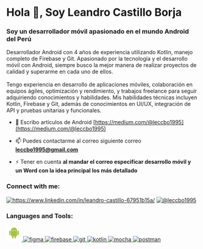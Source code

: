 <h1>Hola 👋, Soy Leandro Castillo Borja</h1>
<h3>Soy un desarrollador móvil apasionado en el mundo Android del Perú</h3>
<p>Desarrollador Android con 4 años de experiencia utilizando Kotlin, manejo completo de Firebase y Git. Apasionado por la tecnología y el desarrollo móvil con Android, siempre busco la mejor manera de realizar proyectos de calidad y superarme en cada uno de ellos.
<br/><br/>
Tengo experiencia en desarrollo de aplicaciones móviles, colaboración en equipos ágiles, optimización y rendimiento, y trabajos freelance para seguir adquiriendo conocimientos y habilidades. Mis habilidades técnicas incluyen Kotlin, Firebase y Git, además de conocimientos en UI/UX, integración de API y pruebas unitarias y funcionales.</p>

- 📝 Escribo artículos de Android [https://medium.com/@leccbo1995](https://medium.com/@leccbo1995)

- 📫 Puedes contactarme al correo siguiente correo **leccbo1995@gmail.com**

- ⚡ Tener en cuenta **al mandar el correo especificar desarrollo móvil y un Word con la idea principal los más detallado**

<h3 align="left">Connect with me:</h3>
<p align="left">
<a href="https://linkedin.com/in/https://www.linkedin.com/in/leandro-castillo-67951b15a/" target="blank"><img align="center" src="https://raw.githubusercontent.com/rahuldkjain/github-profile-readme-generator/master/src/images/icons/Social/linked-in-alt.svg" alt="https://www.linkedin.com/in/leandro-castillo-67951b15a/" height="30" width="40" /></a>
<a href="https://medium.com/@leccbo1995" target="blank"><img align="center" src="https://raw.githubusercontent.com/rahuldkjain/github-profile-readme-generator/master/src/images/icons/Social/medium.svg" alt="@leccbo1995" height="30" width="40" /></a>
</p>

<h3 align="left">Languages and Tools:</h3>
<p align="left"> <a href="https://developer.android.com" target="_blank" rel="noreferrer"> <img src="https://raw.githubusercontent.com/devicons/devicon/master/icons/android/android-original-wordmark.svg" alt="android" width="40" height="40"/> </a> <a href="https://www.figma.com/" target="_blank" rel="noreferrer"> <img src="https://www.vectorlogo.zone/logos/figma/figma-icon.svg" alt="figma" width="40" height="40"/> </a> <a href="https://firebase.google.com/" target="_blank" rel="noreferrer"> <img src="https://www.vectorlogo.zone/logos/firebase/firebase-icon.svg" alt="firebase" width="40" height="40"/> </a> <a href="https://git-scm.com/" target="_blank" rel="noreferrer"> <img src="https://www.vectorlogo.zone/logos/git-scm/git-scm-icon.svg" alt="git" width="40" height="40"/> </a> <a href="https://kotlinlang.org" target="_blank" rel="noreferrer"> <img src="https://www.vectorlogo.zone/logos/kotlinlang/kotlinlang-icon.svg" alt="kotlin" width="40" height="40"/> </a> <a href="https://mochajs.org" target="_blank" rel="noreferrer"> <img src="https://www.vectorlogo.zone/logos/mochajs/mochajs-icon.svg" alt="mocha" width="40" height="40"/> </a> <a href="https://postman.com" target="_blank" rel="noreferrer"> <img src="https://www.vectorlogo.zone/logos/getpostman/getpostman-icon.svg" alt="postman" width="40" height="40"/> </a> </p>
